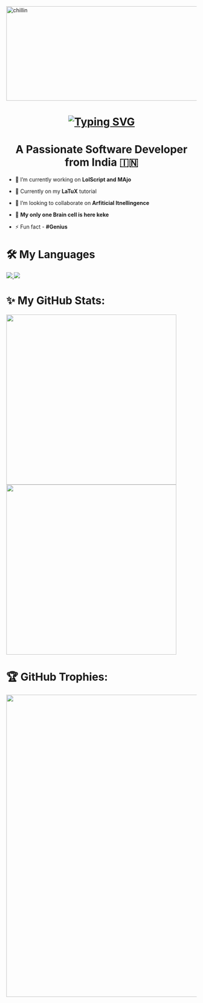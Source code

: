 <img src="[assets/chillin.gif]" alt="chillin" width="1920" height="250"/>
<h1 align="center">
  <a href="https://git.io/typing-svg">
  <img src="https://readme-typing-svg.demolab.com?font=Fira+Code&pause=1000&random=false&width=435&lines=I+am+Iron+1+(Karan+Uniyal);Welcome+(I+am+yoru+main)" alt="Typing SVG" />
  </a>
</h1>

<h1 align="center">A Passionate Software Developer from India 🇮🇳</h1>

- 🔭 I’m currently working on **LolScript and MAjo**

- 🌱 Currently on my **LaTuX** tutorial

- 👯 I’m looking to collaborate on **Arfiticial Itnellingence**

- 💬 **My only one Brain cell is here keke**

- ⚡ Fun fact - **#Genius**

# 🛠️ My Languages

<div align="left">
  <a href="https://skillicons.dev">
    <img src="https://skillicons.dev/icons?i=nodejs,github,javascript,typescript,react,express,fastapi,mongodb,mysql,nextjs"/>
    <img src="https://skillicons.dev/icons?i=c,cpp,python,tensorflow,pytorch,tailwind,git,kali,django,rust"/>
  </a>
</div>

# ✨ My GitHub Stats:

<div>
<img src="https://github-readme-stats.vercel.app/api?username=ChessGrandmasterKaran&theme=onedark&show_icons=true&hide_border=true&count_private=true" width="450px"/>
<br/>
<img src="https://github-readme-streak-stats.herokuapp.com/?user=ChessGrandmasterKaran&theme=onedark&hide_border=true" width="450px"/>
<br/>

</div>

# 🏆 GitHub Trophies:

<div align="center">

<img src="https://github-trophies.vercel.app/?username=ChessGrandmasterKaran&theme=discord&no-frame=true" width="800"/>

</div>
<a href="https://www.animatedimages.org/cat-lines-562.htm"><img src="https://www.animatedimages.org/data/media/562/animated-line-image-0426.gif" border="0" alt="animated-line-image-0426" width="1920" height="2" /></a>
